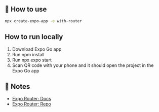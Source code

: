 ## 🚀 How to use

```sh
npx create-expo-app -e with-router
```
## How to run locally
1. Download Expo Go app
2. Run npm install
3. Run npx expo start
4. Scan QR code with your phone and it should open the project in the Expo Go app
## 📝 Notes

- [Expo Router: Docs](https://expo.github.io/router)
- [Expo Router: Repo](https://github.com/expo/router)
